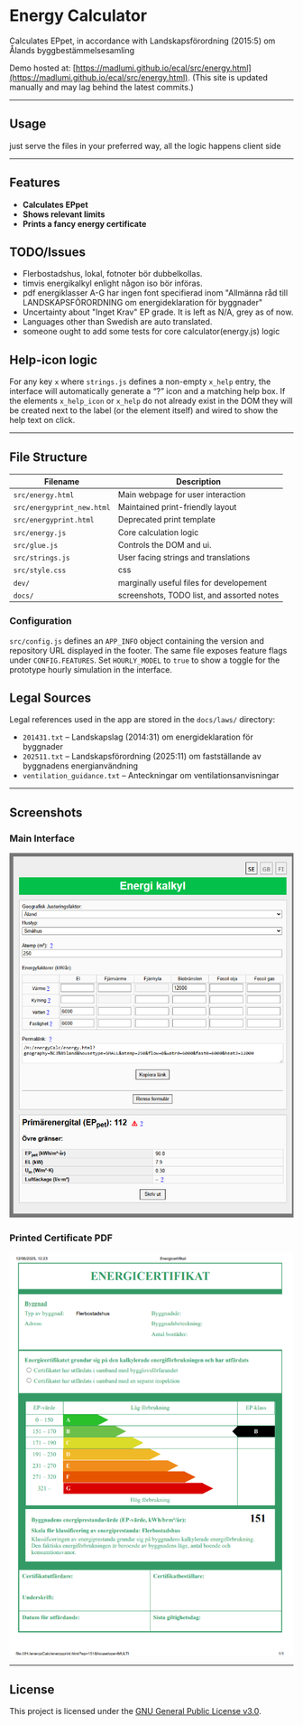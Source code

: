 
# Energy Calculator

Calculates EPpet, in accordance with   Landskapsförordning (2015:5) om Ålands byggbestämmelsesamling

Demo hosted at: [https://madlumi.github.io/ecal/src/energy.html](https://madlumi.github.io/ecal/src/energy.html). (This site is updated manually and may lag behind the latest commits.)


---

## Usage

just serve the files in your preferred way, all the logic happens client side


---

## Features

- **Calculates EPpet**
- **Shows relevant limits**
- **Prints a fancy energy certificate**


## TODO/Issues

- Flerbostadshus, lokal, fotnoter bör dubbelkollas. 
- timvis energikalkyl enlight någon iso bör införas.
- pdf energiklasser A-G har ingen font specifierad inom "Allmänna råd till LANDSKAPSFÖRORDNING om energideklaration för byggnader"
- Uncertainty about "Inget Krav" EP grade. It is left as N/A, grey as of now.
- Languages other than Swedish are auto translated.
- someone ought to add some tests for core calculator(energy.js) logic



## Help-icon logic

For any key `x` where `strings.js` defines a non-empty `x_help` entry, the
interface will automatically generate a “?” icon and a matching help box. If the
elements `x_help_icon` or `x_help` do not already exist in the DOM they will be
created next to the label (or the element itself) and wired to show the help
text on click.




---


## File Structure

| Filename              | Description |
|-----------------------|--------------------------------------------------------------|
| `src/energy.html`      | Main webpage for user interaction |
| `src/energyprint_new.html` | Maintained print-friendly layout |
| `src/energyprint.html` | Deprecated print template |
| `src/energy.js`        | Core calculation logic|
| `src/glue.js`          | Controls the DOM and ui. |
| `src/strings.js`       | User facing strings and translations |
| `src/style.css`        | css |
| `dev/`                 | marginally useful files for developement |
| `docs/`                | screenshots, TODO list, and assorted notes |


### Configuration

`src/config.js` defines an `APP_INFO` object containing the version and repository URL displayed in the footer.
The same file exposes feature flags under `CONFIG.FEATURES`. Set `HOURLY_MODEL` to
`true` to show a toggle for the prototype hourly simulation in the interface.

## Legal Sources

Legal references used in the app are stored in the `docs/laws/` directory:

- `201431.txt` – Landskapslag (2014:31) om energideklaration för byggnader
- `202511.txt` – Landskapsförordning (2025:11) om fastställande av byggnadens energianvändning
- `ventilation_guidance.txt` – Anteckningar om ventilationsanvisningar


---

## Screenshots

### Main Interface

![Screenshot showing the energy calculator's main interface](docs/screenshot.png)

### Printed Certificate PDF

![Screenshot showing a generated energy certificate PDF](docs/screenshot_output.png)

---

## License

This project is licensed under the [GNU General Public License v3.0](LICENCE.txt).
